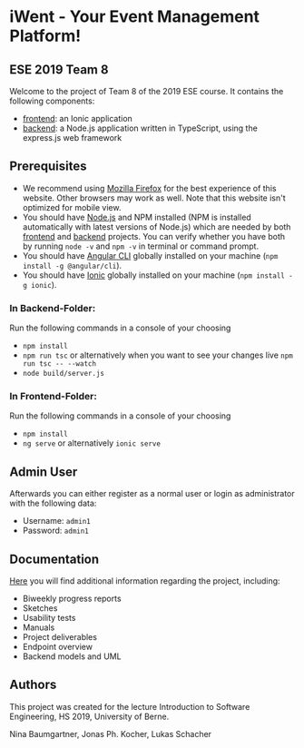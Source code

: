 # iWent - Your Event Management Platform!
## ESE 2019 Team 8
Welcome to the project of Team 8 of the 2019 ESE course. It contains the following components:
- [frontend](https://github.com/scg-unibe-ch/ese2019-team8/tree/master/frontend): an Ionic application
- [backend](https://github.com/scg-unibe-ch/ese2019-team8/tree/master/backend): a Node.js application written in TypeScript, using the express.js web framework 

## Prerequisites
- We recommend using [Mozilla Firefox](https://www.mozilla.org/en-US/firefox/) for the best experience of this website. Other browsers may work as well. Note that this website isn't optimized for mobile view.
- You should have [Node.js](https://nodejs.org/en/) and NPM installed (NPM is installed automatically with latest versions of Node.js) which are needed by both [frontend](https://github.com/JoelNiklaus/ESE-2019-Scaffolding/tree/master/frontend) and [backend](https://github.com/JoelNiklaus/ESE-2019-Scaffolding/tree/master/backend) projects. You can verify whether you have both by running `node -v` and `npm -v` in terminal or command prompt.
- You should have [Angular CLI](https://cli.angular.io/) globally installed on your machine (`npm install -g @angular/cli`).
- You should have [Ionic](https://ionicframework.com/) globally installed on your machine (`npm install -g ionic`).

### In Backend-Folder:
Run the following commands in a console of your choosing
- `npm install`
- `npm run tsc` or alternatively when you want to see your changes live `npm run tsc -- --watch`
- `node build/server.js`

### In Frontend-Folder:
Run the following commands in a console of your choosing
- `npm install`
- `ng serve` or alternatively `ionic serve`

## Admin User
Afterwards you can either register as a normal user or login as administrator with the following data:

- Username: `admin1`
- Password: `admin1`

## Documentation
[Here](./docs) you will find additional information regarding the project, including:
* Biweekly progress reports
* Sketches
* Usability tests
* Manuals
* Project deliverables
* Endpoint overview
* Backend models and UML

## Authors
This project was created for the lecture Introduction to Software Engineering, HS 2019, University of Berne.


Nina Baumgartner, Jonas Ph. Kocher, Lukas Schacher
